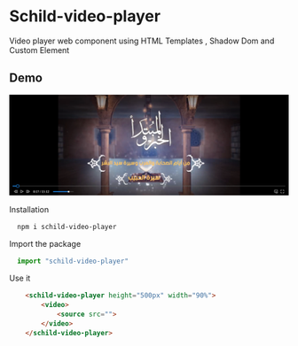 
#  Schild-video-player 

Video player web component using HTML Templates , Shadow Dom  and Custom Element 


## Demo

![App Screenshot](https://raw.githubusercontent.com/abdullah-omar-aly/schild-video-player/master/Demo.PNG)




Installation

```bash
  npm i schild-video-player
```

Import the package
```JavaScript
  import "schild-video-player"
```

Use it
```html
    <schild-video-player height="500px" width="90%">
        <video>
            <source src="">
        </video>
    </schild-video-player>
```



